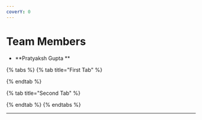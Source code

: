 ```yaml
---
coverY: 0
---
```


# Team Members

* **Pratyaksh Gupta **

{% tabs %}
{% tab title="First Tab" %}

{% endtab %}

{% tab title="Second Tab" %}

{% endtab %}
{% endtabs %}

****
